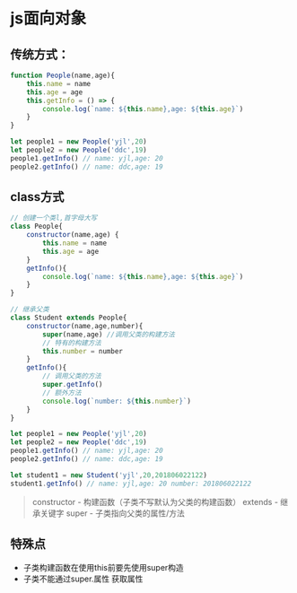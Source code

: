 # js面向对象

## 传统方式：
```js
function People(name,age){
	this.name = name
	this.age = age
	this.getInfo = () => {
		console.log(`name: ${this.name},age: ${this.age}`)
	}
}

let people1 = new People('yjl',20)
let people2 = new People('ddc',19)
people1.getInfo() // name: yjl,age: 20
people2.getInfo() // name: ddc,age: 19
```

## class方式
```js
// 创建一个类l,首字母大写
class People{
	constructor(name,age) {
		this.name = name
		this.age = age
	}
	getInfo(){
		console.log(`name: ${this.name},age: ${this.age}`)
	}
}

// 继承父类
class Student extends People{
	constructor(name,age,number){
		super(name,age) //调用父类的构建方法
		// 特有的构建方法
		this.number = number
	}
	getInfo(){
		// 调用父类的方法
		super.getInfo()
		// 额外方法
		console.log(`number: ${this.number}`)
	}
}

let people1 = new People('yjl',20)
let people2 = new People('ddc',19)
people1.getInfo() // name: yjl,age: 20
people2.getInfo() // name: ddc,age: 19

let student1 = new Student('yjl',20,201806022122)
student1.getInfo() // name: yjl,age: 20 number: 201806022122
```

> constructor - 构建函数（子类不写默认为父类的构建函数）
> extends - 继承关键字
> super - 子类指向父类的属性/方法


## 特殊点
* 子类构建函数在使用this前要先使用super构造  
* 子类不能通过super.属性 获取属性